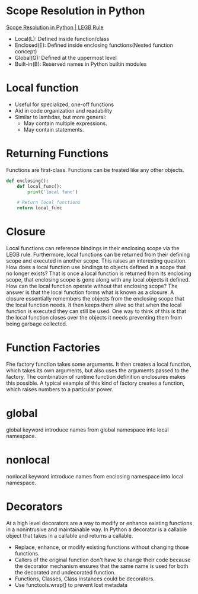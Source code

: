 # Scope Resolution in Python
[Scope Resolution in Python | LEGB Rule](https://www.geeksforgeeks.org/scope-resolution-in-python-legb-rule/)
* Local(L): Defined inside function/class
* Enclosed(E): Defined inside enclosing functions(Nested function concept)
* Global(G): Defined at the uppermost level
* Built-in(B): Reserved names in Python builtin modules

# Local function
* Useful for specialized, one-off functions
* Aid in code organization and readability
* Similar to lambdas, but more general: 
    * May contain multiple expressions. 
    * May contain statements.
    
# Returning Functions
Functions are first-class. Functions can be treated like any other objects.
```python
def enclosing():
    def local_func():
        print('local func')

    # Return local functions
    return local_func
```    

# Closure
Local functions can reference bindings in their enclosing scope via the LEGB rule. 
Furthermore, local functions can be returned from their defining scope and executed in another scope. 
This raises an interesting question. How does a local function use bindings to objects defined in a scope that no longer exists? 
That is once a local function is returned from its enclosing scope, that enclosing scope is gone along with any local objects it defined. 
How can the local function operate without that enclosing scope? The answer is that the local function forms what is known as a closure. 
A closure essentially remembers the objects from the enclosing scope that the local function needs. 
It then keeps them alive so that when the local function is executed they can still be used. 
One way to think of this is that the local function closes over the objects it needs preventing them from being garbage collected.

# Function Factories
Fhe factory function takes some arguments. 
It then creates a local function, which takes its own arguments, but also uses the arguments passed to the factory. 
The combination of runtime function definition enclosures makes this possible. 
A typical example of this kind of factory creates a function, which raises numbers to a particular power. 

# global
global keyword introduce names from global namespace into local namespace.

# nonlocal
nonlocal keyword introduce names from enclosing namespace into local namespace.

# Decorators
At a high level decorators are a way to modify or enhance existing functions in a nonintrusive and maintainable way. 
In Python a decorator is a callable object that takes in a callable and returns a callable.
* Replace, enhance, or modify existing functions without changing those functions. 
* Callers of the original function don't have to change their code because the decorator mechanism ensures that the same name is used for both the decorated and undecorated function.
* Functions, Classes, Class instances could be decorators.
* Use functools.wrap() to prevent lost metadata
